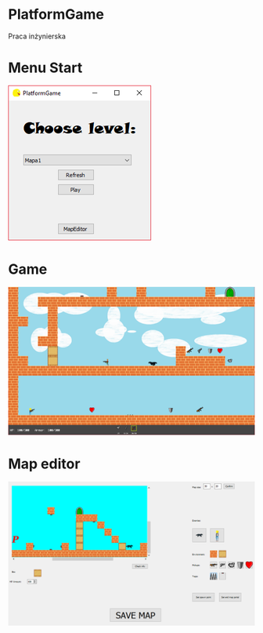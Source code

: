 # PlatformGame
Praca inżynierska

# Menu Start
![Screenshot](pics/1.png)

# Game
![Screenshot](pics/2.png)

# Map editor
![Screenshot](pics/3.png)
